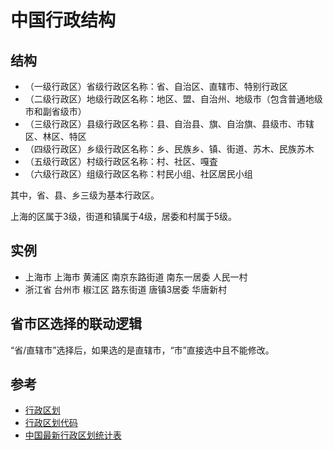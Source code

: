 # 中国行政结构
## 结构
* （一级行政区）省级行政区名称：省、自治区、直辖市、特别行政区
* （二级行政区）地级行政区名称：地区、盟、自治州、地级市（包含普通地级市和副省级市）
* （三级行政区）县级行政区名称：县、自治县、旗、自治旗、县级市、市辖区、林区、特区
* （四级行政区）乡级行政区名称：乡、民族乡、镇、街道、苏木、民族苏木
* （五级行政区）村级行政区名称：村、社区、嘎査
* （六级行政区）组级行政区名称：村民小组、社区居民小组

其中，省、县、乡三级为基本行政区。

上海的区属于3级，街道和镇属于4级，居委和村属于5级。

## 实例
* 上海市  上海市  黄浦区  南京东路街道  南东一居委  人民一村
* 浙江省  台州市  椒江区  路东街道  唐镇3居委  华唐新村

## 省市区选择的联动逻辑
“省/直辖市”选择后，如果选的是直辖市，“市”直接选中且不能修改。

## 参考
* [行政区划](http://baike.baidu.com/item/%E8%A1%8C%E6%94%BF%E5%8C%BA%E5%88%92)
* [行政区划代码](http://www.stats.gov.cn/tjsj/tjbz/xzqhdm/)
* [中国最新行政区划统计表](http://www.51zzl.com/jiaotong/quhua.asp)

